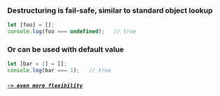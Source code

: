 ### Destructuring is fail-safe, similar to standard object lookup
```JavaScript
let [foo] = [];
console.log(foo === undefined);   // true
```
### Or can be used with default value
```JavaScript
let [bar = 1] = [];
console.log(bar === 1);   // true
```
##### [`-> even more flexibility`](../multi_val.md)